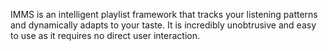 IMMS is an intelligent playlist framework that tracks your listening patterns and dynamically adapts to your taste. It is incredibly unobtrusive and easy to use as it requires no direct user interaction.